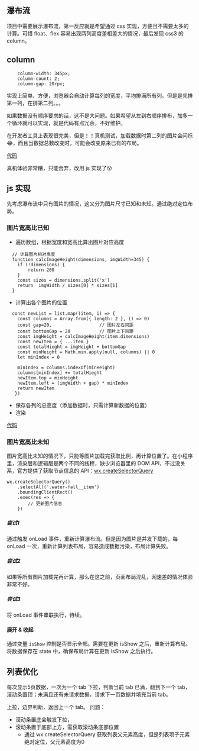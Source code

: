 ## 瀑布流

项目中需要展示瀑布流，第一反应就是希望通过 css 实现，方便且不需要太多的计算。可惜 float、flex 容易出现两列高度差相差大的情况，最后发现 css3 的 column。

## column

```
    column-width: 345px;
    column-count: 2;
    column-gap: 20rpx;
```

实现上简单、方便，浏览器会自动计算每列的宽度，平均排满所有列。但是是先排第一列，在排第二列。。。

如果数据没有顺序要求的话，这不是大问题。如果希望从左到右顺序排布，加多一个循环就可以实现，就是代码有点冗余，不好维护。

在开发者工具上表现很完美，但是！！真机测试，加载数据时第二列的图片会闪烁😂，而且当数据总数改变时，可能会改变原来已有的布局。

[代码](https://github.com/lerhxx/practice/tree/master/miniProgram/Taro/myApp/src/pages/water-fall/column)

真机体验非常糟，只能舍弃，改用 js 实现了😵

## js 实现

先考虑瀑布流中只有图片的情况，这又分为图片尺寸已知和未知。通过绝对定位布局。

### 图片宽高比已知
- 遍历数组，根据宽度和宽高比算出图片对应高度

```
  // 计算图片相对高度
  function calcImageHeight(dimensions, imgWidth=345) {
    if (!dimensions) {
        return 200
    }
    const sizes = dimensions.split('x')
    return  imgWidth / sizes[0] * sizes[1]
  }
```

- 计算出各个图片的位置

```
  const newList = list.map((item, i) => {
    const columns = Array.from({ length: 2 }, () => 0)
    const gap=20,                  // 图片左右间距
    const bottomGap = 20           // 图片上下间距
    const imgHeight = calcImageHeight(item.dimensions)
    const newItem = { ...item }
    const totalHieght = imgHeight + bottomGap
    const minHeight = Math.min.apply(null, columns) || 0
    let minIndex = 0

    minIndex = columns.indexOf(minHeight)
    columns[minIndex] += totalHieght
    newItem.top = minHeight
    newItem.left = (imgWidth + gap) * minIndex
    return newItem
   })
```

- 保存各列的总高度（添加数据时，只需计算新数据的位置）
- 渲染

[代码](https://github.com/lerhxx/practice/tree/master/miniProgram/Taro/myApp/src/pages/water-fall/calc)

### 图片宽高比未知

图片宽高比未知的情况下，只能等图片加载完获取比例，再计算位置了。在小程序里，渲染层和逻辑层是两个不同的线程，缺少浏览器里的 DOM API，不过没关系，官方提供了获取节点信息的 API：[wx.createSelectorQuery](https://developers.weixin.qq.com/miniprogram/dev/api/wxml/wx.createSelectorQuery.html)

```
wx.createSelectorQuery()
    .selectAll('.water-fall__item')
    .boundingClientRect()
    .exec(res => {
        // 更新图片信息
    })
```

##### 尝试1

通过触发 onLoad 事件，重新计算瀑布流。但是因为图片是并发下载的，每 onLoad 一次，重新计算列表布局，容易造成数据污染，布局计算失败。

##### 尝试2
如果等所有图片加载完再计算，那么在这之前，页面布局混乱，网速差的情况体验非常不好。

##### 尝试3
将 onLoad 事件串联执行，待续。

#### 展开 & 收起

通过变量 `isShow` 控制是否显示全部。需要在更新 isShow 之后，重新计算布局。将数据保存在 state 中，确保布局计算在更新 isShow 之后执行。


## 列表优化
每次显示5页数据，一次为一个 tab
下拉，判断当前 tab 已满，翻到下一个 tab，滚动条置顶；未满且还有未请求数据，请求下一页数据并填充当前 tab。

上拉，边界判断，返回上一个 tab。
问题：
- 滚动条置底会触发下拉，
- 滚动条置于底部上方，需获取滚动条底部位置
    - 通过 wx.createSelectorQuery 获取列表父元素高度，但是列表项子元素绝对定位，父元素高度为0
